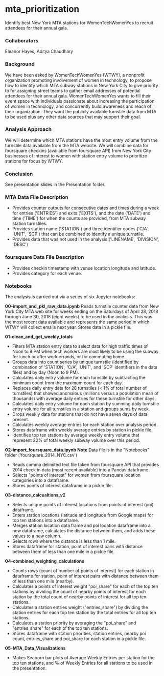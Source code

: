 # mta_prioritization
Identify best New York MTA stations for WomenTechWomenYes to recruit attendees for their annual gala.

### Collaborators
Eleanor Hayes, Aditya Chaudhary

### Background
We have been asked by WomenTechWomenYes (WTWY), a nonprofit organization promoting involvement of women in technology, to propose how to identify which MTA subway stations in New York City to give priority to for assigning street teams to gather email addresses of potential attendees for their annual gala.  WomenTechWomenYes wants to fill their event space with individuals passionate about increasing the participation of women in technology, and concurrently build awareness and reach of their organization. They want the publicly available turnstile data from MTA to be used plus any other data sources that may support their goal.

### Analysis Approach
We will determine which MTA stations have the most entry volume from the turnstile data available from the MTA website.  We will combine data for foursquare checkins (available from foursquare API) from  New York City businesses of interest to women with station entry volume to prioritize stations for focus by WTWY.

### Conclusion
See presentation slides in the Presentation folder.

### MTA Data File Description
* Provides counter outputs for consecutive dates and times during a week for entries ('ENTRIES') and exits ('EXITS'), and the date ('DATE') and time ('TIME') for when the counts are provided, from MTA subway station turnstiles.
* Provides station name ('STATION') and three identifier codes ('C/A', 'UNIT', 'SCP') that can be combined to identify a unique turnstile.
* Provides data that was not used in the analysis ('LINENAME', 'DIVISION', 'DESC')

### foursquare Data File Description
* Provides checkin timestamp with venue location longitude and latitude.
* Provides category for each venue.

### Notebooks
The analysis is carried out via a series of six Jupyter notebooks:

**00-import_and_pkl_raw_data.ipynb**
Reads turnstile counter data from New York City MTA web site for weeks ending on the Saturdays of April 28, 2018 through June 30, 2018 (eight weeks) to be used in the analysis.  This was the most recent data available and represents the same period in which WTWY will collect emails next year.  Stores data in a pickle file.

**01-clean_and_get_weekly_totals**
* Filters MTA station entry data to select data for high traffic times of Noon to 9 PM when tech workers are most likely to be using the subway for lunch or after work errands, or for commuting home.
* Groups data into count series by unique turnstile (identified by combination of 'STATION', 'C/A', 'UNIT', and 'SCP' identifiers in the data files) and by day (Noon to 9 PM).
* Calculates daily entry volume for each turnstile by subtracting the minimum count from the maximum count for each day.
* Replaces daily entry data for 28 turnstiles (< 1% of total number of turnstiles) that showed anomalous (millions versus a population mean of thousands) with average daily entries for these turnstile for other days.
* Calculates daily entry volume for each station by summing daily turnstile entry volume for all turnstiles in a station and groups sums by week.
* Drops weekly data for stations that do not have seven days of data present.
* Calculates weekly average entries for each station over analysis period.
* Stores dataframe with weekly average entries by station in pickle file.
* Identifies top ten stations by average weekly entry volume that represent 22% of total weekly subway volume over this period.

**02-import_foursquare_data.ipynb**
**Note** Data file is in the "Notebooks" folder ('foursquare_2014_NYC.csv')
* Reads comma delimited text file taken from foursquare API that provides 2014 check in data (most recent available) into a Pandas dataframe.
* Selects "points of interest" for women from foursquare location categories into a dataframe.
* Stores points of interest dataframe in a pickle file.

**03-distance_calcualtions_v2**
* Selects unique points of interest locations from points of interest (poi) dataframe.
* Enters station locations (latitude and longitude from Google maps) for top ten stations into a dataframe.
* Merges station location data frame and poi location dataframe into a new dataframe, calculates the distance between them, and adds these values to a new column.
* Selects rows where the distance is less than 1 mile.
* Stores dataframe for station, point of interest pairs with distance between them of less than one mile in a pickle file.

**04-combined_weighting_calculations**
* Counts rows (count of number of points of interest) for each station in dataframe for station, point of interest pairs with distance between them of less than one mile (nearby).
* Calculates a points of interest weight "poi_share" for each of the top ten stations by dividing the count of nearby points of interest for each station by the total count of nearby points of interest for all top ten stations.
* Calculates a station entries weight ("entries_share") by dividing the station entries for each top ten station by the total entries for all top ten stations.
* Calculates a station priority by averaging the "poi_share" and "entries_share" for each of the top ten stations.
* Stores dataframe with station priorities, station entries, nearby poi count,  entries_share and poi_share for each station in a pickle file.

**05-MTA_Data_Visualizations**
* Makes Seaborn bar plots of Average Weekly Entries per station for the top ten stations, and % of Weekly Entries for all stations to be used in the presentation.
